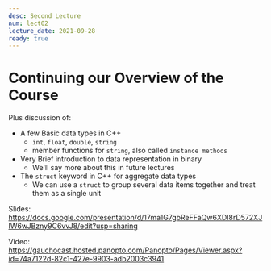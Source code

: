 ```yaml
---
desc: Second Lecture
num: lect02
lecture_date: 2021-09-28
ready: true
---
```


# Continuing our Overview of the Course

Plus discussion of:

* A few Basic data types in C++
  * `int`, `float`, `double`, `string`
  * member functions for `string`, also called `instance methods`
* Very Brief introduction to data representation in binary
  * We'll say more about this in future lectures
* The `struct` keyword in C++ for aggregate data types
  * We can use a `struct` to group several data items together and treat them as a single unit

Slides: <https://docs.google.com/presentation/d/17ma1G7gbReFFaQw6XDI8rD572XJIW6wJBzny9C6vvJ8/edit?usp=sharing>

Video: <https://gauchocast.hosted.panopto.com/Panopto/Pages/Viewer.aspx?id=74a7122d-82c1-427e-9903-adb2003c3941>
